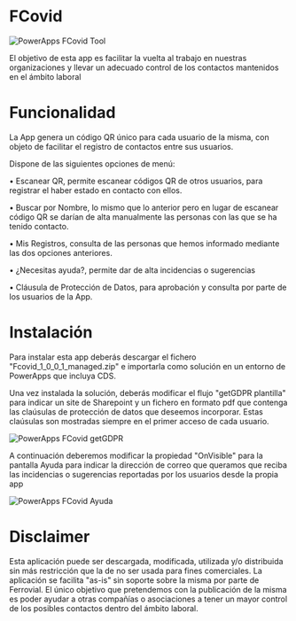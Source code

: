 # FCovid
![PowerApps FCovid Tool](https://github.com/Ferrovial/FCovid/blob/main/Logo-Covid-blancoA.jpg)

El objetivo de esta app es facilitar la vuelta al trabajo en nuestras organizaciones y llevar un adecuado control de los contactos mantenidos en el ámbito laboral

# Funcionalidad

La App genera un código QR único para cada usuario de la misma, con objeto de facilitar el registro de contactos entre sus usuarios.

Dispone de las siguientes opciones de menú:

• Escanear QR, permite escanear códigos QR de otros usuarios, para registrar el haber estado en contacto con ellos.

• Buscar por Nombre, lo mismo que lo anterior pero en lugar de escanear código QR se darían de alta manualmente las personas con las que se ha tenido contacto.

• Mis Registros, consulta de las personas que hemos informado mediante las dos opciones anteriores.

• ¿Necesitas ayuda?, permite dar de alta incidencias o sugerencias

• Cláusula de Protección de Datos, para aprobación y consulta por parte de los usuarios de la App.

# Instalación

Para instalar esta app deberás descargar el fichero "Fcovid_1_0_0_1_managed.zip" e importarla como solución en un entorno de PowerApps que incluya CDS.

Una vez instalada la solución, deberás modificar el flujo "getGDPR plantilla" para indicar un site de Sharepoint y un fichero en formato pdf que contenga las claúsulas de protección de datos que deseemos incorporar. Estas claúsulas son mostradas siempre en el primer acceso de cada usuario.

![PowerApps FCovid getGDPR](https://github.com/Ferrovial/FCovid/blob/main/getGDPR.jpg)


A continuación deberemos modificar la propiedad "OnVisible" para la pantalla Ayuda para indicar la dirección de correo que queramos que reciba las incidencias o sugerencias reportadas por los usuarios desde la propia app

![PowerApps FCovid Ayuda](https://github.com/Ferrovial/FCovid/blob/main/PantallaAyuda.jpg)


# Disclaimer
Esta aplicación puede ser descargada, modificada, utilizada y/o distribuida sin más restricción que la de no ser usada para fines comerciales. La aplicación se facilita "as-is" sin soporte sobre la misma por parte de Ferrovial.
El único objetivo que pretendemos con la publicación de la misma es poder ayudar a otras compañías o asociaciones a tener un mayor control de los posibles contactos dentro del ámbito laboral.
